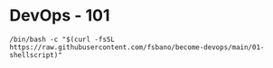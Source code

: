 # DevOps - 101
```
/bin/bash -c "$(curl -fsSL https://raw.githubusercontent.com/fsbano/become-devops/main/01-shellscript)"
```
